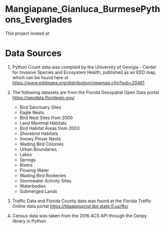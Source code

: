 # Mangiapane_Gianluca_BurmesePythons_Everglades
This project looked at 






# Data Sources 

1. Python Count data was compiled by the University of Georgia - Center for Invasive Species and Ecosystem Health, published as an EDD map, which can be found here at https://www.eddmaps.org/distribution/viewmap.cfm?sub=20461

2. The following datasets are from the Florida Geospatial Open Data portal https://geodata.floridagio.gov/ 

   - Bird Sanctuary Sites
   - Eagle Nests
   - Bird Nest Sites from 2000
   - Land Mammal Habitats
   - Bird Habitat Areas from 2003
   - Shorebird Habitats 
   - Snowy Plover Nests 
   - Wading Bird Colonies
   - Urban Boundaries
   - Lakes
   - Springs
   - Rivers
   - Flowing Water
   - Wading Bird Rookeries
   - Stormwater Activity Sites 
   - Waterbodies
   - Submerged Lands

3. Traffic Data and Florida County data was found at the Florida Traffic Online data portal https://tdaappsprod.dot.state.fl.us/fto/ 

4. Census data was taken from the 2016 ACS API through the Cenpy library in Python 
